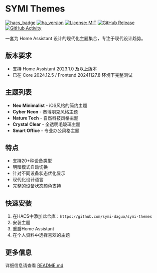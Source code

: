 # SYMI Themes

[![hacs_badge](https://img.shields.io/badge/HACS-Custom-orange.svg)](https://github.com/custom-components/hacs)
[![ha_version](https://img.shields.io/badge/Home%20Assistant-2023.1.0-blue.svg)](https://www.home-assistant.io)
[![License: MIT](https://img.shields.io/badge/License-MIT-yellow.svg)](https://opensource.org/licenses/MIT)
[![GitHub Release][releases-shield]][releases]
[![GitHub Activity][commits-shield]][commits]

[releases-shield]: https://img.shields.io/github/release/symi-daguo/symi-themes.svg
[releases]: https://github.com/symi-daguo/symi-themes/releases
[commits-shield]: https://img.shields.io/github/commit-activity/y/symi-daguo/symi-themes.svg
[commits]: https://github.com/symi-daguo/symi-themes/commits/main

一套为 Home Assistant 设计的现代化主题集合，专注于现代设计趋势。

## 版本要求

- 支持 Home Assistant 2023.1.0 及以上版本
- 已在 Core 2024.12.5 / Frontend 20241127.8 环境下完整测试

## 主题列表

- **Neo Minimalist** - iOS风格的简约主题
- **Cyber Neon** - 赛博朋克风格主题
- **Nature Tech** - 自然科技风格主题
- **Crystal Clear** - 全透明毛玻璃主题
- **Smart Office** - 专业办公风格主题

## 特点

- 支持20+种设备类型
- 明暗模式自动切换
- 针对不同设备状态优化显示
- 现代化设计语言
- 完整的设备状态颜色支持

## 快速安装

1. 在HACS中添加此仓库：`https://github.com/symi-daguo/symi-themes`
2. 安装主题
3. 重启Home Assistant
4. 在个人资料中选择喜欢的主题

## 更多信息

详细信息请查看 [README.md](README.md) 